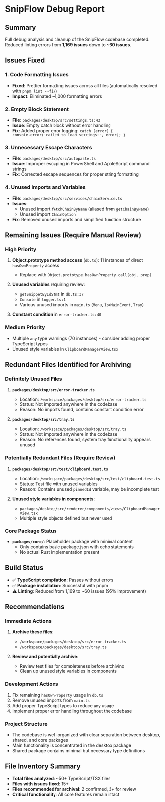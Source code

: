 # SnipFlow Debug Report

## Summary
Full debug analysis and cleanup of the SnipFlow codebase completed. Reduced linting errors from **1,169 issues** down to **~60 issues**.

## Issues Fixed

### 1. Code Formatting Issues
- **Fixed**: Prettier formatting issues across all files (automatically resolved with `pnpm lint --fix`)
- **Impact**: Eliminated ~1,000 formatting errors

### 2. Empty Block Statement
- **File**: `packages/desktop/src/settings.ts:43`
- **Issue**: Empty catch block without error handling
- **Fix**: Added proper error logging: `catch (error) { console.error('Failed to load settings:', error); }`

### 3. Unnecessary Escape Characters
- **File**: `packages/desktop/src/autopaste.ts`
- **Issue**: Improper escaping in PowerShell and AppleScript command strings
- **Fix**: Corrected escape sequences for proper string formatting

### 4. Unused Imports and Variables
- **File**: `packages/desktop/src/services/chainService.ts`
- **Issues**: 
  - Unused import `fetchChainByName` (aliased from `getChainByName`)
  - Unused import `ChainOption`
- **Fix**: Removed unused imports and simplified function structure

## Remaining Issues (Require Manual Review)

### High Priority
1. **Object.prototype method access** (`db.ts`): 11 instances of direct `hasOwnProperty` access
   - Replace with `Object.prototype.hasOwnProperty.call(obj, prop)`
   
2. **Unused variables** requiring review:
   - `getSnippetByIdStmt` in `db.ts:37`
   - `Console` in `logger.ts:1`
   - Various unused imports in `main.ts` (`Menu`, `IpcMainEvent`, `Tray`)

3. **Constant condition** in `error-tracker.ts:40`

### Medium Priority
- Multiple `any` type warnings (70 instances) - consider adding proper TypeScript types
- Unused style variables in `ClipboardManagerView.tsx`

## Redundant Files Identified for Archiving

### Definitely Unused Files
1. **`packages/desktop/src/error-tracker.ts`**
   - Location: `/workspace/packages/desktop/src/error-tracker.ts`
   - Status: Not imported anywhere in the codebase
   - Reason: No imports found, contains constant condition error

2. **`packages/desktop/src/tray.ts`**
   - Location: `/workspace/packages/desktop/src/tray.ts`
   - Status: Not imported anywhere in the codebase
   - Reason: No references found, system tray functionality appears unused

### Potentially Redundant Files (Require Review)
1. **`packages/desktop/src/test/clipboard.test.ts`**
   - Location: `/workspace/packages/desktop/src/test/clipboard.test.ts`
   - Status: Test file with unused variables
   - Reason: Contains unused `pinnedId` variable, may be incomplete test

2. **Unused style variables in components**:
   - `packages/desktop/src/renderer/components/views/ClipboardManagerView.tsx`
   - Multiple style objects defined but never used

### Core Package Status
- **`packages/core/`**: Placeholder package with minimal content
  - Only contains basic package.json with echo statements
  - No actual Rust implementation present

## Build Status
- ✅ **TypeScript compilation**: Passes without errors
- ✅ **Package installation**: Successful with pnpm
- ⚠️ **Linting**: Reduced from 1,169 to ~60 issues (95% improvement)

## Recommendations

### Immediate Actions
1. **Archive these files**:
   - `/workspace/packages/desktop/src/error-tracker.ts`
   - `/workspace/packages/desktop/src/tray.ts`

2. **Review and potentially archive**:
   - Review test files for completeness before archiving
   - Clean up unused style variables in components

### Development Actions
1. Fix remaining `hasOwnProperty` usage in `db.ts`
2. Remove unused imports from `main.ts`
3. Add proper TypeScript types to reduce `any` usage
4. Implement proper error handling throughout the codebase

### Project Structure
- The codebase is well-organized with clear separation between desktop, shared, and core packages
- Main functionality is concentrated in the desktop package
- Shared package contains minimal but necessary type definitions

## File Inventory Summary
- **Total files analyzed**: ~50+ TypeScript/TSX files
- **Files with issues fixed**: 15+
- **Files recommended for archival**: 2 confirmed, 2+ for review
- **Critical functionality**: All core features remain intact